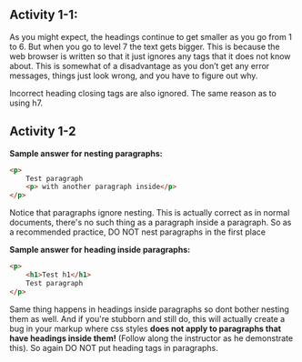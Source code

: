 
## Activity 1-1:

As you might expect, the headings continue to get smaller as you go from 1 to 6. But when you go to level 7 the text gets bigger. This is because the web browser is written so that it just ignores any tags that it does not know about. This is somewhat of a disadvantage as you don’t get any error messages, things just look wrong, and you have to figure out why.

Incorrect heading closing tags are also ignored. The same reason as to using h7.

## Activity 1-2

__Sample answer for nesting paragraphs:__
```html
<p>
    Test paragraph
    <p> with another paragraph inside</p>
</p>
```

Notice that paragraphs ignore nesting. This is actually correct as in normal documents, there's no such thing as a paragraph inside a paragraph. So as a recommended practice, DO NOT nest paragraphs in the first place

__Sample answer for heading inside paragraphs:__
```html
<p>
    <h1>Test h1</h1>
    Test paragraph
</p>
```

Same thing happens in headings inside paragraphs so dont bother nesting them as well. And if you're stubborn and still do, this will actually create a bug in your markup where css styles __does not apply to paragraphs that have headings inside them!__ (Follow along the instructor as he demonstrate this). So again DO NOT put heading tags in paragraphs.